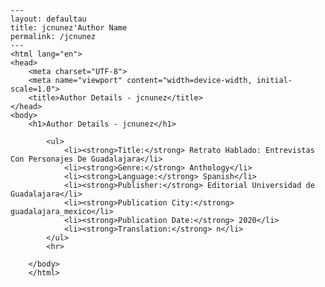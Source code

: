 
    ---
    layout: defaultau
    title: jcnunez'Author Name 
    permalink: /jcnunez
    ---
    <html lang="en">
    <head>
        <meta charset="UTF-8">
        <meta name="viewport" content="width=device-width, initial-scale=1.0">
        <title>Author Details - jcnunez</title>
    </head>
    <body>
        <h1>Author Details - jcnunez</h1>
        
            <ul>
                <li><strong>Title:</strong> Retrato Hablado: Entrevistas Con Personajes De Guadalajara</li>
                <li><strong>Genre:</strong> Anthology</li>
                <li><strong>Language:</strong> Spanish</li>
                <li><strong>Publisher:</strong> Editorial Universidad de Guadalajara</li>
                <li><strong>Publication City:</strong> guadalajara_mexico</li>
                <li><strong>Publication Date:</strong> 2020</li>
                <li><strong>Translation:</strong> n</li>
            </ul>
            <hr>
            
        </body>
        </html>
        